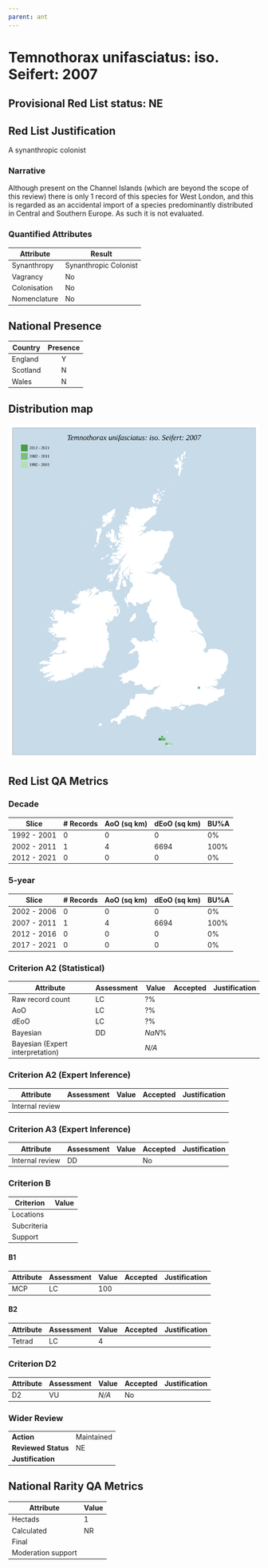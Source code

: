 ```yaml
---
parent: ant
---
```


# Temnothorax unifasciatus: iso. Seifert: 2007

## Provisional Red List status: NE

## Red List Justification
A synanthropic colonist
### Narrative
Although present on the Channel Islands (which are beyond the scope of this review) there is only 1 record of this species for West London, and this is regarded as an accidental import of a species predominantly distributed in Central and Southern Europe. As such it is not evaluated.


### Quantified Attributes
|Attribute|Result|
|---|---|
|Synanthropy|Synanthropic Colonist|
|Vagrancy|No|
|Colonisation|No|
|Nomenclature|No|




## National Presence
|Country|Presence
|---|:-:|
|England|Y|
|Scotland|N|
|Wales|N|


## Distribution map
![](../map/622.svg)

## Red List QA Metrics
### Decade
| Slice | # Records | AoO (sq km) | dEoO (sq km) |BU%A |
|---|---|---|---|---|
|1992 - 2001|0|0|0|0%|
|2002 - 2011|1|4|6694|100%|
|2012 - 2021|0|0|0|0%|
### 5-year
| Slice | # Records | AoO (sq km) | dEoO (sq km) |BU%A |
|---|---|---|---|---|
|2002 - 2006|0|0|0|0%|
|2007 - 2011|1|4|6694|100%|
|2012 - 2016|0|0|0|0%|
|2017 - 2021|0|0|0|0%|
### Criterion A2 (Statistical)
|Attribute|Assessment|Value|Accepted|Justification
|---|---|---|---|---|
|Raw record count|LC|?%|||
|AoO|LC|?%|||
|dEoO|LC|?%|||
|Bayesian|DD|*NaN*%|||
|Bayesian (Expert interpretation)||*N/A*|||
### Criterion A2 (Expert Inference)
|Attribute|Assessment|Value|Accepted|Justification
|---|---|---|---|---|
|Internal review|||||
### Criterion A3 (Expert Inference)
|Attribute|Assessment|Value|Accepted|Justification
|---|---|---|---|---|
|Internal review|DD||No||
### Criterion B
|Criterion| Value|
|---|---|
|Locations||
|Subcriteria||
|Support||
#### B1
|Attribute|Assessment|Value|Accepted|Justification
|---|---|---|---|---|
|MCP|LC|100|||
#### B2
|Attribute|Assessment|Value|Accepted|Justification
|---|---|---|---|---|
|Tetrad|LC|4|||
### Criterion D2
|Attribute|Assessment|Value|Accepted|Justification
|---|---|---|---|---|
|D2|VU|*N/A*|No||
### Wider Review
|  |  |
|---|---|
|**Action**|Maintained|
|**Reviewed Status**|NE|
|**Justification**||


## National Rarity QA Metrics
|Attribute|Value|
|---|---|
|Hectads|1|
|Calculated|NR|
|Final||
|Moderation support||


